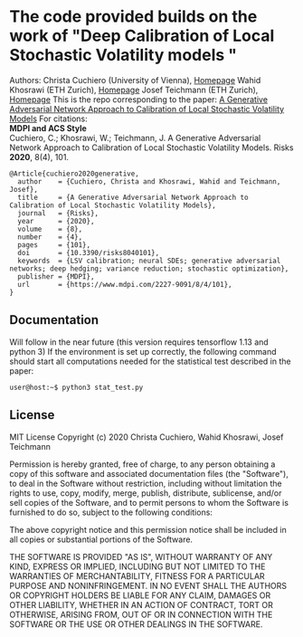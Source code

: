 


# The code provided builds on the work of "Deep  Calibration of Local Stochastic Volatility models "

Authors: Christa Cuchiero (University of Vienna), [Homepage](https://www.mat.univie.ac.at/~cuchiero/)
Wahid Khosrawi (ETH Zurich), [Homepage](https://people.math.ethz.ch/~kwahid/)
Josef Teichmann (ETH Zurich), [Homepage](https://people.math.ethz.ch/~jteichma/)
This is the repo corresponding to the paper:
[A Generative Adversarial Network Approach to Calibration of Local Stochastic Volatility Models](https://www.mdpi.com/2227-9091/8/4/101)
For citations:\
**MDPI and ACS Style**\
Cuchiero, C.; Khosrawi, W.; Teichmann, J. A Generative Adversarial Network Approach to Calibration of Local Stochastic Volatility Models. Risks **2020**, 8(4), 101.
```
@Article{cuchiero2020generative,
  author    = {Cuchiero, Christa and Khosrawi, Wahid and Teichmann, Josef},
  title     = {A Generative Adversarial Network Approach to Calibration of Local Stochastic Volatility Models},
  journal   = {Risks},
  year      = {2020},
  volume    = {8},
  number    = {4},
  pages     = {101},
  doi       = {10.3390/risks8040101},
  keywords  = {LSV calibration; neural SDEs; generative adversarial networks; deep hedging; variance reduction; stochastic optimization},
  publisher = {MDPI},
  url       = {https://www.mdpi.com/2227-9091/8/4/101},
}
```



## Documentation 
Will follow in the near future (this version requires tensorflow 1.13 and python 3)
If the environment is set up correctly, the following command should start all computations needed for the statistical test described in the paper:
```console
user@host:~$ python3 stat_test.py
```



## License
 
MIT License
Copyright (c) 2020 Christa Cuchiero, Wahid Khosrawi, Josef Teichmann

Permission is hereby granted, free of charge, to any person obtaining a copy
of this software and associated documentation files (the "Software"), to deal
in the Software without restriction, including without limitation the rights
to use, copy, modify, merge, publish, distribute, sublicense, and/or sell
copies of the Software, and to permit persons to whom the Software is
furnished to do so, subject to the following conditions:

The above copyright notice and this permission notice shall be included in all
copies or substantial portions of the Software.

THE SOFTWARE IS PROVIDED "AS IS", WITHOUT WARRANTY OF ANY KIND, EXPRESS OR
IMPLIED, INCLUDING BUT NOT LIMITED TO THE WARRANTIES OF MERCHANTABILITY,
FITNESS FOR A PARTICULAR PURPOSE AND NONINFRINGEMENT. IN NO EVENT SHALL THE
AUTHORS OR COPYRIGHT HOLDERS BE LIABLE FOR ANY CLAIM, DAMAGES OR OTHER
LIABILITY, WHETHER IN AN ACTION OF CONTRACT, TORT OR OTHERWISE, ARISING FROM,
OUT OF OR IN CONNECTION WITH THE SOFTWARE OR THE USE OR OTHER DEALINGS IN THE
SOFTWARE.
